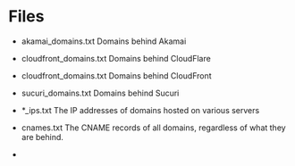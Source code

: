 # Files
- akamai_domains.txt
Domains behind Akamai
- cloudfront_domains.txt
Domains behind CloudFlare
- cloudfront_domains.txt
Domains behind CloudFront
- sucuri_domains.txt
Domains behind Sucuri

- *_ips.txt
The IP addresses of domains hosted on various servers

- cnames.txt
The CNAME records of all domains, regardless of what they are behind.

- 
